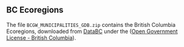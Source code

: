 ## BC Ecoregions

The file `BCGW_MUNICIPALITIES_GDB.zip` contains the British Columbia Ecoregions, downloaded from [DataBC](https://catalogue.data.gov.bc.ca/dataset/e3c3c580-996a-4668-8bc5-6aa7c7dc4932) under the ([Open Government License - British Columbia](http://www.data.gov.bc.ca/local/dbc/docs/license/OGL-vbc2.0.pdf)). 
